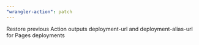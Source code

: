 ```yaml
---
"wrangler-action": patch
---
```


Restore previous Action outputs deployment-url and deployment-alias-url for Pages deployments
